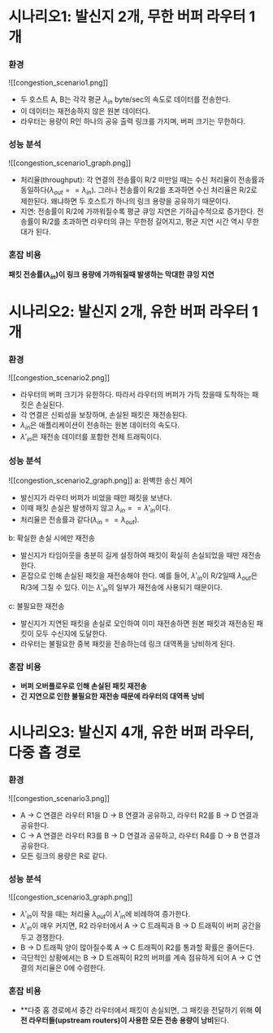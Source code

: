 # 시나리오1: 발신지 2개, 무한 버퍼 라우터 1개
### 환경
![[congestion_scenario1.png]]
- 두 호스트 A, B는 각각 평균 $\lambda_{in}$ byte/sec의 속도로 데이터를 전송한다.
- 이 데이터는 재전송하지 않은 원본 데이터다.
- 라우터는 용량이 R인 하나의 공유 출력 링크를 가지며, 버퍼 크기는 무한하다.
### 성능 분석
![[congestion_scenario1_graph.png]]
- 처리율(throughput): 각 연결의 전송률이 R/2 미만일 때는 수신 처리율이 전송률과 동일하다($\lambda_{out} == \lambda_{in}$). 그러나 전송률이 R/2를 초과하면 수신 처리율은 R/2로 제한된다. 왜냐하면 두 호스트가 하나의 링크 용량을 공유하기 때문이다.
- 지연: 전송률이 R/2에 가까워질수록 평균 큐잉 지연은 기하급수적으로 증가한다. 전송률이 R/2를 초과하면 라우터의 큐는 무한정 길어지고, 평균 지연 시간 역시 무한대가 된다.
### 혼잡 비용
**패킷 전송률($\lambda_{in}$)이 링크 용량에 가까워질때 발생하는 막대한 큐잉 지연**
# 시나리오2: 발신지 2개, 유한 버퍼 라우터 1개
### 환경
![[congestion_scenario2.png]]
- 라우터의 버퍼 크기가 유한하다. 따라서 라우터의 버퍼가 가득 찼을때 도착하는 패킷은 손실된다.
- 각 연결은 신뢰성을 보장하며, 손실된 패킷은 재전송된다.
- $\lambda_{in}$은 애플리케이션이 전송하는 원본 데이터의 속도다.
- $\lambda'_{in}$은 재전송 데이터를 포함한 전체 트래픽이다.
### 성능 분석
![[congestion_scenario2_graph.png]]
a: 완벽한 송신 제어
- 발신지가 라우터 버퍼가 비었을 때만 패킷을 보낸다.
- 이때 패킷 손실은 발생하지 않고 $\lambda_{in} == \lambda'_{in}$이다.
- 처리율은 전송률과 같다($\lambda_{in} == \lambda_{out}$).

b: 확실한 손실 시에만 재전송
- 발신지가 타임아웃을 충분히 길게 설정하여 패킷이 확실히 손실되었을 때만 재전송한다.
- 혼잡으로 인해 손실된 패킷을 재전송해야 한다. 예를 들어, $\lambda'_{in}$이 R/2일때 $\lambda_{out}$은 R/3에 그칠 수 있다. 이는 $\lambda'_{in}$의 일부가 재전송에 사용되기 때문이다.

c: 불필요한 재전송
- 발신지가 지연된 패킷을 손실로 오인하여 이미 재전송하면 원본 패킷과 재전송된 패킷이 모두 수신지에 도달한다.
- 라우터는 불필요한 중복 패킷을 전송하는데 링크 대역폭을 낭비하게 된다.
### 혼잡 비용
- **버퍼 오버플로우로 인해 손실된 패킷 재전송**
- **긴 지연으로 인한 불필요한 재전송 때문에 라우터의 대역폭 낭비**
# 시나리오3: 발신지 4개, 유한 버퍼 라우터, 다중 홉 경로
### 환경
![[congestion_scenario3.png]]
- A -> C 연결은 라우터 R1을 D -> B 연결과 공유하고, 라우터 R2를 B -> D 연결과 공유한다.
- C -> A 연결은 라우터 R3를 B -> D 연결과 공유하고, 라우터 R4를 D -> B 연결과 공유한다.
- 모든 링크의 용량은 R로 같다.
### 성능 분석
![[congestion_scenario3_graph.png]]
- $\lambda'_{in}$이 작을 때는 처리율 $\lambda_{out}$이 $\lambda'_{in}$에 비례하여 증가한다.
- $\lambda'_{in}$이 매우 커지면, R2 라우터에서 A -> C 트래픽과 B -> D 트래픽이 버퍼 공간을 두고 경쟁한다.
- B -> D 트래픽 양이 많아질수록 A -> C 트래픽이 R2를 통과할 확률은 줄어든다.
- 극단적인 상황에서는 B -> D 트래픽이 R2의 버퍼를 계속 점유하게 되어 A -> C 연결의 처리율은 0에 수렴한다.
### 혼잡 비용
- **다중 홉 경로에서 중간 라우터에서 패킷이 손실되면, 그 패킷을 전달하기 위해 **이전 라우터들(upstream routers)이 사용한 모든 전송 용량이 낭비**된다.
